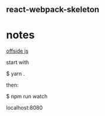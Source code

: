 ## react-webpack-skeleton


# notes

[offside js](http://github.com/shanewholloway/babel-plugin-offside-js)


start with 


$ yarn .


then:


$ npm run watch


localhost:8080
